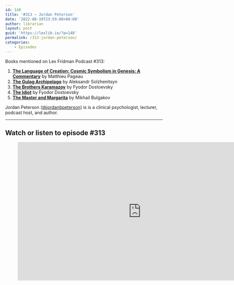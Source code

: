 ```yaml
---
id: 148
title: '#313 – Jordan Peterson'
date: '2022-08-19T23:59:00+00:00'
author: librarian
layout: post
guid: 'https://lexlib.io/?p=148'
permalink: /313-jordan-peterson/
categories:
    - Episodes
---
```


Books mentioned on Lex Fridman Podcast #313:

1. **[The Language of Creation: Cosmic Symbolism in Genesis: A Commentary](https://amzn.to/3EfTrTf)** by Matthieu Pageau
2. **[The Gulag Archipelago](https://amzn.to/3Asx3EV)** by Aleksandr Solzhenitsyn
3. **[The Brothers Karamazov](https://amzn.to/3EHEwT3)** by Fyodor Dostoevsky
4. **[The Idiot](https://amzn.to/3hSxnGJ)** by Fyodor Dostoevsky
5. **[The Master and Margarita](https://amzn.to/3OiNRnt)** by Mikhail Bulgakov

Jordan Peterson ([@jordanbpeterson](https://twitter.com/jordanbpeterson)) is is a clinical psychologist, lecturer, podcast host, and author.

- - - - - -

## Watch or listen to episode #313

<figure class="wp-block-embed is-type-video is-provider-youtube wp-block-embed-youtube wp-embed-aspect-16-9 wp-has-aspect-ratio"><div class="wp-block-embed__wrapper"><iframe allow="accelerometer; autoplay; clipboard-write; encrypted-media; gyroscope; picture-in-picture" allowfullscreen="" frameborder="0" height="443" loading="lazy" src="https://www.youtube.com/embed/sY8aFSY2zv4?feature=oembed" title="Jordan Peterson: Life, Death, Power, Fame, and Meaning | Lex Fridman Podcast #313" width="788"></iframe></div></figure>